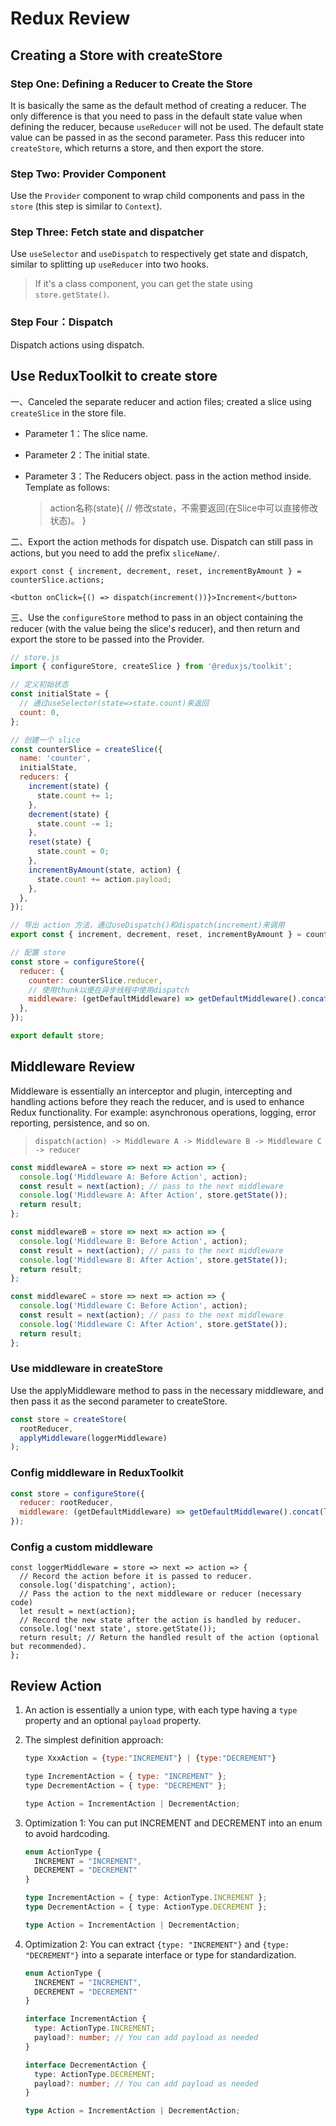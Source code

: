 # Redux Review 

## Creating a Store with createStore 

### Step One: Defining a Reducer to Create the Store

It is basically the same as the default method of creating a reducer. The only difference is that you need to pass in the default state value when defining the reducer, because `useReducer` will not be used. The default state value can be passed in as the second parameter. Pass this reducer into `createStore`, which returns a store, and then export the store.

### Step Two: Provider Component

Use the `Provider` component to wrap child components and pass in the `store` (this step is similar to `Context`).

### Step Three: Fetch state and dispatcher

Use `useSelector` and `useDispatch` to respectively get state and dispatch, similar to splitting up `useReducer` into two hooks.

> If it's a class component, you can get the state using `store.getState()`.

### Step Four：Dispatch

Dispatch actions using dispatch.



## Use ReduxToolkit to create store

一、Canceled the separate reducer and action files; created a slice using `createSlice` in the store file.

* Parameter 1：The slice name.

* Parameter 2：The initial state.

* Parameter 3：The Reducers object. pass in the action method inside. Template as follows:

  > action名称(state){
  > 	// 修改state，不需要返回(在Slice中可以直接修改状态)。
  > }

二、Export the action methods for dispatch use. Dispatch can still pass in actions, but you need to add the prefix `sliceName/`.

```tsx
export const { increment, decrement, reset, incrementByAmount } = counterSlice.actions;

<button onClick={() => dispatch(increment())}>Increment</button>

```

三、Use the `configureStore` method to pass in an object containing the reducer (with the value being the slice's reducer), and then return and export the store to be passed into the Provider.

```jsx
// store.js
import { configureStore, createSlice } from '@reduxjs/toolkit';

// 定义初始状态
const initialState = {
  // 通过useSelector(state=>state.count)来返回
  count: 0,
};

// 创建一个 slice
const counterSlice = createSlice({
  name: 'counter',
  initialState,
  reducers: {
    increment(state) {
      state.count += 1;
    },
    decrement(state) {
      state.count -= 1;
    },
    reset(state) {
      state.count = 0;
    },
    incrementByAmount(state, action) {
      state.count += action.payload;
    },
  },
});

// 导出 action 方法，通过useDispatch()和dispatch(increment)来调用
export const { increment, decrement, reset, incrementByAmount } = counterSlice.actions;

// 配置 store
const store = configureStore({
  reducer: {
    counter: counterSlice.reducer,
    // 使用thunk以便在异步线程中使用dispatch
    middleware: (getDefaultMiddleware) => getDefaultMiddleware().concat(thunk),
  },
});

export default store;
```



## Middleware Review

Middleware is essentially an interceptor and plugin, intercepting and handling actions before they reach the reducer, and is used to enhance Redux functionality. For example: asynchronous operations, logging, error reporting, persistence, and so on.

> ```
> dispatch(action) -> Middleware A -> Middleware B -> Middleware C -> reducer
> ```

```js
const middlewareA = store => next => action => {
  console.log('Middleware A: Before Action', action);
  const result = next(action); // pass to the next middleware
  console.log('Middleware A: After Action', store.getState());
  return result;
};

const middlewareB = store => next => action => {
  console.log('Middleware B: Before Action', action);
  const result = next(action); // pass to the next middleware
  console.log('Middleware B: After Action', store.getState());
  return result;
};

const middlewareC = store => next => action => {
  console.log('Middleware C: Before Action', action);
  const result = next(action); // pass to the next middleware
  console.log('Middleware C: After Action', store.getState());
  return result;
};
```



### Use middleware in createStore

Use the applyMiddleware method to pass in the necessary middleware, and then pass it as the second parameter to createStore.

```jsx
const store = createStore(
  rootReducer,
  applyMiddleware(loggerMiddleware)
);
```

### Config middleware in ReduxToolkit

```jsx
const store = configureStore({
  reducer: rootReducer,
  middleware: (getDefaultMiddleware) => getDefaultMiddleware().concat(logger, thunk)
});
```

### Config a custom middleware

```tsx
const loggerMiddleware = store => next => action => {
  // Record the action before it is passed to reducer.
  console.log('dispatching', action);
  // Pass the action to the next middleware or reducer (necessary code)
  let result = next(action);
  // Record the new state after the action is handled by reducer.
  console.log('next state', store.getState());
  return result; // Return the handled result of the action (optional but recommended).
};
```



## Review Action

1. An action is essentially a union type, with each type having a `type` property and an optional `payload` property.

2. The simplest definition approach:

   ```jsx
   type XxxAction = {type:"INCREMENT"} | {type:"DECREMENT"}
   
   type IncrementAction = { type: "INCREMENT" };
   type DecrementAction = { type: "DECREMENT" };
   
   type Action = IncrementAction | DecrementAction;
   ```

3. Optimization 1: You can put INCREMENT and DECREMENT into an enum to avoid hardcoding.

   ```ts
   enum ActionType {
     INCREMENT = "INCREMENT",
     DECREMENT = "DECREMENT"
   }
   
   type IncrementAction = { type: ActionType.INCREMENT };
   type DecrementAction = { type: ActionType.DECREMENT };
   
   type Action = IncrementAction | DecrementAction;
   ```

4. Optimization 2: You can extract `{type: "INCREMENT"}` and `{type: "DECREMENT"}` into a separate interface or type for standardization.

   ```ts
   enum ActionType {
     INCREMENT = "INCREMENT",
     DECREMENT = "DECREMENT"
   }
   
   interface IncrementAction {
     type: ActionType.INCREMENT;
     payload?: number; // You can add payload as needed
   }
   
   interface DecrementAction {
     type: ActionType.DECREMENT;
     payload?: number; // You can add payload as needed
   }
   
   type Action = IncrementAction | DecrementAction;
   ```

   